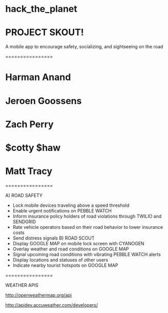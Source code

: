 # hack_the_planet

# PROJECT SKOUT!A mobile app to encourage safety, socializing, and sightseeing on the road================

# Harman Anand
# Jeroen Goossens
# Zach Perry
# $cotty $haw
# Matt Tracy

================A) ROAD SAFETY
   - Lock mobile devices traveling above a speed threshold
   - Enable urgent notifications on PEBBLE WATCH
   - Inform insurance policy holders of road violations through TWILIO and SENDGRID
   - Rate vehicle operators based on their road behavior to lower insurance costs
   - Send distress signals
B) ROAD SCOUT
   - Display GOOGLE MAP on mobile lock screen with CYANOGEN
   - Overlay weather and road conditions on GOOGLE MAP
   - Signal upcoming road conditions with vibrating PEBBLE WATCH alerts
   - Display locations and statuses of other users
   - Indicate nearby tourist hotspots on GOOGLE MAP

================

WEATHER APIS

http://openweathermap.org/api

http://apidev.accuweather.com/developers/